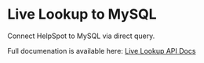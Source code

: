 # Live Lookup to MySQL

Connect HelpSpot to MySQL via direct query.

Full documenation is available here: [Live Lookup API Docs](http://www.helpspot.com/helpdesk/index.php?pg=kb.chapter&id=30)